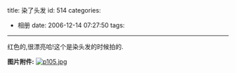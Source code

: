 title: 染了头发
id: 514
categories:
  - 相册
date: 2006-12-14 07:27:50
tags:
---

红色的,很漂亮哈!这个是染头发的时候拍的.

**图片附件:**
[![p105.jpg](//blog.foolbird.net/wp-content/uploads/2007/01/19_p105.jpg)](http://www.foolbird.net/514.html/p105.jpg "p105.jpg")